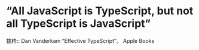 # “All JavaScript is TypeScript, but not all TypeScript is JavaScript”

抜粋:: Dan  Vanderkam  “Effective TypeScript”。 Apple Books  
